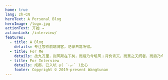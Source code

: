 ```yaml
---
home: true
lang: zh-CN
heroText: A Personal Blog
heroImage: /logo.jpg
actionText: 开始 →
actionLink: /interview/
features:
  - title: A Blog
    details: 专注写作前端博客，记录日常所得。
  - title: For Me
    details: 故九万里，则风斯在下矣，而后乃今培风；背负青天，而莫之夭阏者，而后乃今将图南。
  - title: For Interview
    details: 成都，已入坑 ღ( ´･ᴗ･` )比心
    footer: Copyright © 2019-present Wangtunan
---
```

